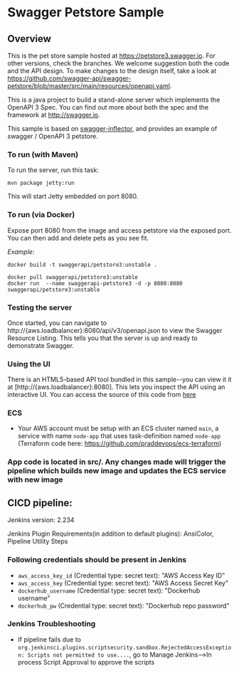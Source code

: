 # Swagger Petstore Sample

## Overview
This is the pet store sample hosted at https://petstore3.swagger.io. For other versions, check the branches.
We welcome suggestion both the code and the API design.
To make changes to the design itself, take a look at https://github.com/swagger-api/swagger-petstore/blob/master/src/main/resources/openapi.yaml.

This is a java project to build a stand-alone server which implements the OpenAPI 3 Spec.  You can find out
more about both the spec and the framework at http://swagger.io.

This sample is based on [swagger-inflector](https://github.com/swagger-api/swagger-inflector), and provides an example of swagger / OpenAPI 3 petstore.

### To run (with Maven)
To run the server, run this task:

```
mvn package jetty:run
```

This will start Jetty embedded on port 8080.

### To run (via Docker)

Expose port 8080 from the image and access petstore via the exposed port. You can then add and delete pets as you see fit.


*Example*:

```
docker build -t swaggerapi/petstore3:unstable .
```

```
docker pull swaggerapi/petstore3:unstable
docker run  --name swaggerapi-petstore3 -d -p 8080:8080 swaggerapi/petstore3:unstable
```


### Testing the server
Once started, you can navigate to http://{aws.loadbalancer}:8080/api/v3/openapi.json to view the Swagger Resource Listing.
This tells you that the server is up and ready to demonstrate Swagger.

### Using the UI
There is an HTML5-based API tool bundled in this sample--you can view it it at [http://{aws.loadbalancer}:8080]. This lets you inspect the API using an interactive UI.  You can access the source of this code from [here](https://github.com/swagger-api/swagger-ui)

### ECS 
* Your AWS account must be setup with an ECS cluster named `main`, a service with name `node-app` that uses task-definition named `node-app` (Terraform code here: https://github.com/praddevops/ecs-terraform)

### App code is located in src/. Any changes made will trigger the pipeline which builds new image and updates the ECS service with new image

## CICD pipeline:

Jenkins version: 2.234

Jenkins Plugin Requirements(in addition to default plugins): AnsiColor, Pipeline Utility Steps

### Following credentials should be present in Jenkins

* `aws_access_key_id` (Credential type: secret text): "AWS Access Key ID"
* `aws_access_key` (Credential type: secret text): "AWS Access Secret Key"
* `dockerhub_username` (Credential type: secret text): "Dockerhub username"
* `dockerhub_pw` (Credential type: secret text): "Dockerhub repo password"

### Jenkins Troubleshooting

* If pipeline fails due to `org.jenkinsci.plugins.scriptsecurity.sandbox.RejectedAccessException: Scripts not permitted to use....`, go to Manage Jenkins-->In process Script Approval to approve the scripts 
